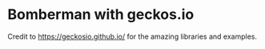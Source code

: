 # Bomberman with geckos.io
Credit to https://geckosio.github.io/ for the amazing libraries and examples.
